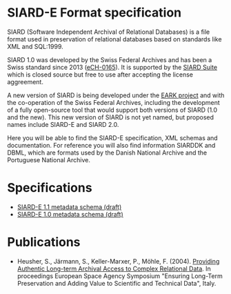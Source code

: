 # SIARD-E Format specification

SIARD (Software Independent Archival of Relational Databases) is a file format used in preservation of relational databases based on standards like XML and SQL:1999.

SIARD 1.0 was developed by the Swiss Federal Archives and has been a Swiss standard since 2013 ([eCH-0165](http://www.bar.admin.ch/dienstleistungen/00823/01911/index.html?lang=en&download=NHzLpZeg7t,lnp6I0NTU042l2Z6ln1ad1IZn4Z2qZpnO2Yuq2Z6gpJCDeIN,gGym162epYbg2c_JjKbNoKSn6A--)). It is supported by the [SIARD Suite](http://www.bar.admin.ch/dienstleistungen/00823/01911/index.html?lang=en) which is closed source but free to use after accepting the license aggreement.

A new version of SIARD is being developed under the [EARK project](http://www.eark-project.com/) and with the co-operation of the Swiss Federal Archives, including the development of a fully open-source tool that would support both versions of SIARD (1.0 and the new). This new version of SIARD is not yet named, but proposed names include SIARD-E and SIARD 2.0.

Here you will be able to find the SIARD-E specification, XML schemas and documentation. For reference you will also find information SIARDDK and DBML, which are formats used by the Danish National Archive and the Portuguese National Archive.

# Specifications

* [SIARD-E 1.1 metadata schema (draft)](https://raw.githubusercontent.com/eark-project/siard-e-format/master/metadata-SIARD-E-1.1.xsd)
* [SIARD-E 1.0 metadata schema (draft)](https://raw.githubusercontent.com/eark-project/siard-e-format/master/metadata-SIARD-E-1.0.xsd)

# Publications

* Heusher, S., Järmann, S., Keller-Marxer, P., Möhle, F. (2004). [Providing Authentic Long-term Archival Access to Complex Relational Data](http://arxiv.org/abs/cs/0408054v1). In proceedings European Space Agency Symposium "Ensuring Long-Term Preservation and Adding Value to Scientific and Technical Data", Italy.
